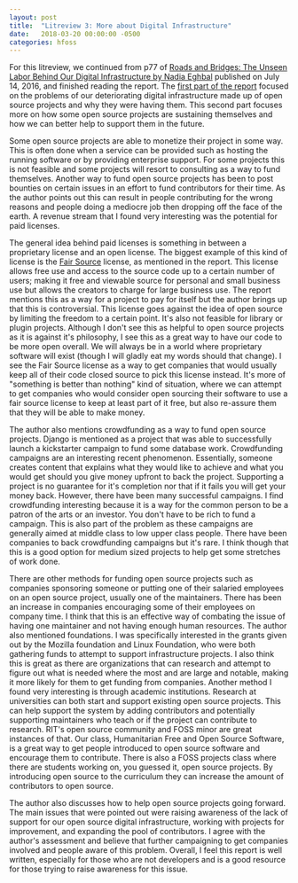 ```yaml
---
layout: post
title:  "Litreview 3: More about Digital Infrastructure"
date:   2018-03-20 00:00:00 -0500
categories: hfoss
---
```

For this litreview, we continued from p77 of [Roads and Bridges: The Unseen Labor Behind Our Digital Infrastructure by Nadia Eghbal](https://github.com/ritjoe/hfoss/blob/master/assets/roads-and-bridges-the-unseen-labor-behind-our-digital-infrastructure.pdf) published on July 14, 2016, and finished reading the report. The [first part of the report](https://gen1e.github.io/hfoss/2018/03/05/litreview2.html) focused on the problems of our deteriorating digital infrastructure made up of open source projects and why they were having them. This second part focuses more on how some open source projects are sustaining themselves and how we can better help to support them in the future.

Some open source projects are able to monetize their project in some way. This is often done when a service can be provided such as hosting the running software or by providing enterprise support. For some projects this is not feasible and some projects will resort to consulting as a way to fund themselves. Another way to fund open source projects has been to post bounties on certain issues in an effort to fund contributors for their time. As the author points out this can result in people contributing for the wrong reasons and people doing a mediocre job then dropping off the face of the earth. A revenue stream that I found very interesting was the potential for paid licenses.

The general idea behind paid licenses is something in between a proprietary license and an open license. The biggest example of this kind of license is the [Fair Source](https://fair.io/) license, as mentioned in the report. This license allows free use and access to the source code up to a certain number of users; making it free and viewable source for personal and small business use but allows the creators to charge for large business use. The report mentions this as a way for a project to pay for itself but the author brings up that this is controversial. This license goes against the idea of open source by limiting the freedom to a certain point. It's also not feasible for library or plugin projects. Although I don't see this as helpful to open source projects as it is against it's philosophy, I see this as a great way to have our code to be more open overall. We will always be in a world where proprietary software will exist  (though I will gladly eat my words should that change). I see the Fair Source license as a way to get companies that would usually keep all of their code closed source to pick this license instead. It's more of "something is better than nothing" kind of situation, where we can attempt to get companies who would consider open sourcing their software to use a fair source license to keep at least part of it free, but also re-assure them that they will be able to make money.

The author also mentions crowdfunding as a way to fund open source projects. Django is mentioned as a project that was able to successfully launch a kickstarter campaign to fund some database work. Crowdfunding campaigns are an interesting recent phenomenon. Essentially, someone creates content that explains what they would like to achieve and what you would get should you give money upfront to back the project. Supporting a project is no guarantee for it's completion nor that if it fails you will get your money back. However, there have been many successful campaigns. I find crowdfunding interesting because it is a way for the common person to be a patron of the arts or an investor. You don't have to be rich to fund a campaign. This is also part of the problem as these campaigns are generally aimed at middle class to low upper class people. There have been companies to back crowdfunding campaigns but it's rare. I think though that this is a good option for medium sized projects to help get some stretches of work done. 

There are other methods for funding open source projects such as companies sponsoring someone or putting one of their salaried employees on an open source project, usually one of the maintainers. There has been an increase in companies encouraging some of their employees on company time. I think that this is an effective way of combating the issue of  having one maintainer and not having enough human resources. The author also mentioned foundations. I was specifically interested in the grants given out by the Mozilla foundation and Linux Foundation, who were both gathering funds to attempt to support infrastructure projects. I also think this is great as there are organizations that can research and attempt to figure out what is needed where the most and are large and notable, making it more likely for them to get funding from companies. Another method I found very interesting is through academic institutions. Research at universities can both start and support existing open source projects. This can help support the system by adding contributors and potentially supporting maintainers who teach or if the project can contribute to research. RIT's open source community and FOSS minor are great instances of that. Our class, Humanitarian Free and Open Source Software, is a great way to get people introduced to open source software and encourage them to contribute. There is also a FOSS projects class where there are students working on, you guessed it, open source projects. By introducing open source to the curriculum they can increase the amount of contributors to open source.

The author also discusses how to help open source projects going forward. The main issues that were pointed out were raising awareness of the lack of support for our open source digital infrastructure, working with projects for improvement, and expanding the pool of contributors. I agree with the author's assessment and believe that further campaigning to get companies involved and people aware of this problem. Overall, I feel this report is well written, especially for those who are not developers and is a good resource for those trying to raise awareness for this issue. 
